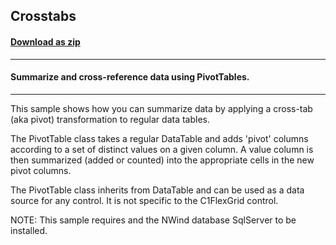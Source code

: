 ## Crosstabs
#### [Download as zip](https://grapecity.github.io/DownGit/#/home?url=https://github.com/GrapeCity/ComponentOne-WinForms-Samples/tree/master/NetFramework\FlexGrid\CS\CrossTabs)
____
#### Summarize and cross-reference data using PivotTables.
____
This sample shows how you can summarize data by applying a cross-tab (aka pivot) transformation to regular data tables. 

The PivotTable class takes a regular DataTable and adds 'pivot' columns according to a set of distinct values on a given column. A value column is then summarized (added or counted) into the appropriate cells in the new pivot columns. 

The PivotTable class inherits from DataTable and can be used as a data source for any control. It is not specific to the C1FlexGrid control. 

NOTE: This sample requires and the NWind database SqlServer to be installed. 